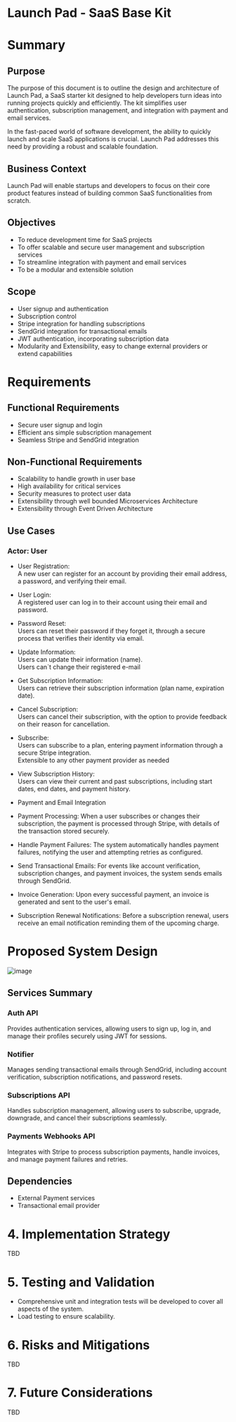 # Launch Pad - SaaS Base Kit

# Summary

## Purpose

The purpose of this document is to outline the design and architecture of Launch Pad, a SaaS starter kit designed to help developers turn ideas into running projects quickly and efficiently. The kit simplifies user authentication, subscription management, and integration with payment and email services.

In the fast-paced world of software development, the ability to quickly launch and scale SaaS applications is crucial. Launch Pad addresses this need by providing a robust and scalable foundation.

## Business Context

Launch Pad will enable startups and developers to focus on their core product features instead of building common SaaS functionalities from scratch.

## Objectives

- To reduce development time for SaaS projects
- To offer scalable and secure user management and subscription services
- To streamline integration with payment and email services
- To be a modular and extensible solution

## Scope

- User signup and authentication
- Subscription control
- Stripe integration for handling subscriptions
- SendGrid integration for transactional emails
- JWT authentication, incorporating subscription data
- Modularity and Extensibility, easy to change external providers or extend capabilities 

# Requirements

## Functional Requirements

- Secure user signup and login
- Efficient ans simple subscription management
- Seamless Stripe and SendGrid integration

## Non-Functional Requirements

- Scalability to handle growth in user base
- High availability for critical services
- Security measures to protect user data
- Extensibility through well bounded Microservices Architecture
- Extensibility through Event Driven Architecture

## Use Cases

### Actor: User

- User Registration: <br />
A new user can register for an account by providing their email address, a password, and verifying their email.

- User Login: <br />
A registered user can log in to their account using their email and password.

- Password Reset: <br />
Users can reset their password if they forget it, through a secure process that verifies their identity via email.

- Update Information: <br />
Users can update their information (name). <br />
Users can`t change their registered e-mail

- Get Subscription Information: <br /> 
Users can retrieve their subscription information (plan name, expiration date).

- Cancel Subscription:  <br />
Users can cancel their subscription, with the option to provide feedback on their reason for cancellation.

- Subscribe: <br />
Users can subscribe to a plan, entering payment information through a secure Stripe integration.<br />
Extensible to any other payment provider as needed 

- View Subscription History: <br />
Users can view their current and past subscriptions, including start dates, end dates, and payment history.

- Payment and Email Integration
- Payment Processing: When a user subscribes or changes their subscription, the payment is processed through Stripe, with details of the transaction stored securely.
- Handle Payment Failures: The system automatically handles payment failures, notifying the user and attempting retries as configured.
- Send Transactional Emails: For events like account verification, subscription changes, and payment invoices, the system sends emails through SendGrid.
- Invoice Generation: Upon every successful payment, an invoice is generated and sent to the user's email.
- Subscription Renewal Notifications: Before a subscription renewal, users receive an email notification reminding them of the upcoming charge.

# Proposed System Design 

![image](https://github.com/wilsonneto-dev/LaunchPad/assets/20674439/545f2b98-8eb1-4b33-884a-1d3ce7612f1c)

## Services Summary

### Auth API

Provides authentication services, allowing users to sign up, log in, and manage their profiles securely using JWT for sessions.

### Notifier

Manages sending transactional emails through SendGrid, including account verification, subscription notifications, and password resets.

### Subscriptions API

Handles subscription management, allowing users to subscribe, upgrade, downgrade, and cancel their subscriptions seamlessly.

### Payments Webhooks API

Integrates with Stripe to process subscription payments, handle invoices, and manage payment failures and retries.

## Dependencies

- External Payment services 
- Transactional email provider

# 4. Implementation Strategy

TBD

# 5. Testing and Validation

- Comprehensive unit and integration tests will be developed to cover all aspects of the system.
- Load testing to ensure scalability.


# 6. Risks and Mitigations

TBD

# 7. Future Considerations

TBD
